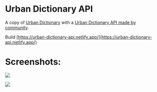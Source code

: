 # Urban Dictionary API

A copy of [Urban Dictionary](https://www.urbandictionary.com/) with a [Urban Dictionary API made by community](https://rapidapi.com/community/api/urban-dictionary).

Build [https://urban-dictionary-api.netlify.app/](https://urban-dictionary-api.netlify.app/)

# Screenshots:

![](https://4.downloader.disk.yandex.ru/preview/b3feae1476ddb533e51a747001d478572fdfa01ee45c53b229def0b8de29c119/inf/1930mtK2T8vHMHSwkWcZNpTJgOWMPTp2etSFgyuqzn_RxPR9j8GyHxTCuOjhrz2L2ajDKjMeAM4aZcl3ifN0Ww%3D%3D?uid=611759133&filename=1.png&disposition=inline&hash=&limit=0&content_type=image%2Fpng&owner_uid=611759133&tknv=v2&size=1903x958)

![](https://1.downloader.disk.yandex.ru/preview/703ba6785eb1417e94aa2832b3806df20261b32b95e3acc1ce6e42f2d7f87d6b/inf/NFnHUQ940Xn8ui_5gvx0lJTJgOWMPTp2etSFgyuqzn8SR4IuBQ3DUzhufA003O88d4KuzYNAOC3YoWgz_VufYg%3D%3D?uid=611759133&filename=2.png&disposition=inline&hash=&limit=0&content_type=image%2Fpng&owner_uid=611759133&tknv=v2&size=1903x958)